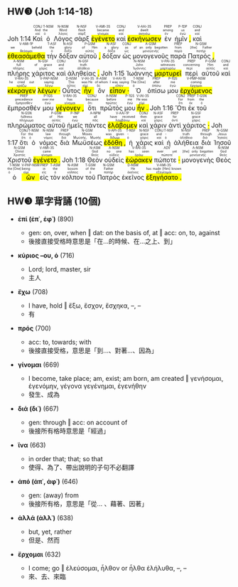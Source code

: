 ## HW❸ (Joh 1:14-18)
Joh 1:14 <RUBY><ruby><ruby>Καὶ<rt>καί</rt></ruby><rt>And</rt></ruby><rt>CONJ</rt></RUBY> <RUBY><ruby><ruby>ὁ<rt>ὁ</rt></ruby><rt>the</rt></ruby><rt>T-NSM</rt></RUBY> <RUBY><ruby><ruby>Λόγος<rt>λόγος</rt></ruby><rt>Word</rt></ruby><rt>N-NSM</rt></RUBY> <RUBY><ruby><ruby>σὰρξ<rt>σάρξ</rt></ruby><rt>flesh</rt></ruby><rt>N-NSF</rt></RUBY> <RUBY><ruby><ruby><mark class='verb'>ἐγένετο</mark><rt>γίνομαι</rt></ruby><rt>became</rt></ruby><rt>V-AMI-3S</rt></RUBY> <RUBY><ruby><ruby>καὶ<rt>καί</rt></ruby><rt>and</rt></ruby><rt>CONJ</rt></RUBY> <RUBY><ruby><ruby><mark class='verb'>ἐσκήνωσεν</mark><rt>σκηνόω</rt></ruby><rt>dwelt</rt></ruby><rt>V-AAI-3S</rt></RUBY> <RUBY><ruby><ruby>ἐν<rt>ἐν</rt></ruby><rt>among</rt></ruby><rt>PREP</rt></RUBY> <RUBY><ruby><ruby>ἡμῖν <mark class='punctuation'>,</mark><rt>ἐγώ</rt></ruby><rt>us</rt></ruby><rt>P-1DP</rt></RUBY> <RUBY><ruby><ruby>καὶ<rt>καί</rt></ruby><rt>and</rt></ruby><rt>CONJ</rt></RUBY> <RUBY><ruby><ruby><mark class='verb'>ἐθεασάμεθα</mark><rt>θεάομαι</rt></ruby><rt>we beheld</rt></ruby><rt>V-AMI-1P</rt></RUBY> <RUBY><ruby><ruby>τὴν<rt>ὁ</rt></ruby><rt>the</rt></ruby><rt>T-ASF</rt></RUBY> <RUBY><ruby><ruby>δόξαν<rt>δόξα</rt></ruby><rt>glory</rt></ruby><rt>N-ASF</rt></RUBY> <RUBY><ruby><ruby>αὐτοῦ <mark class='punctuation'>,</mark><rt>αὐτός</rt></ruby><rt>of Him</rt></ruby><rt>P-GSM</rt></RUBY> <RUBY><ruby><ruby>δόξαν<rt>δόξα</rt></ruby><rt>a glory</rt></ruby><rt>N-ASF</rt></RUBY> <RUBY><ruby><ruby>ὡς<rt>ὡς</rt></ruby><rt>as</rt></ruby><rt>CONJ</rt></RUBY> <RUBY><ruby><ruby>μονογενοῦς<rt>μονογενής</rt></ruby><rt>of an only begotten</rt></ruby><rt>A-GSM</rt></RUBY> <RUBY><ruby><ruby>παρὰ<rt>παρά</rt></ruby><rt>from</rt></ruby><rt>PREP</rt></RUBY> <RUBY><ruby><ruby>Πατρός <mark class='punctuation'>,</mark><rt>πατήρ</rt></ruby><rt>[the] Father</rt></ruby><rt>N-GSM</rt></RUBY> <RUBY><ruby><ruby>πλήρης<rt>πλήρης</rt></ruby><rt>full</rt></ruby><rt>A-NSM</rt></RUBY> <RUBY><ruby><ruby>χάριτος<rt>χάρις</rt></ruby><rt>of grace</rt></ruby><rt>N-GSF</rt></RUBY> <RUBY><ruby><ruby>καὶ<rt>καί</rt></ruby><rt>and</rt></ruby><rt>CONJ</rt></RUBY> <RUBY><ruby><ruby>ἀληθείας <mark class='punctuation'>.</mark><rt>ἀλήθεια</rt></ruby><rt>truth</rt></ruby><rt>N-GSF</rt></RUBY> Joh 1:15 <RUBY><ruby><ruby>Ἰωάννης<rt>Ἰωάννης</rt></ruby><rt>John</rt></ruby><rt>N-NSM</rt></RUBY> <RUBY><ruby><ruby><mark class='verb'>μαρτυρεῖ</mark><rt>μαρτυρέω</rt></ruby><rt>witnesses</rt></ruby><rt>V-PAI-3S</rt></RUBY> <RUBY><ruby><ruby>περὶ<rt>περί</rt></ruby><rt>concerning</rt></ruby><rt>PREP</rt></RUBY> <RUBY><ruby><ruby>αὐτοῦ<rt>αὐτός</rt></ruby><rt>Him</rt></ruby><rt>P-GSM</rt></RUBY> <RUBY><ruby><ruby>καὶ<rt>καί</rt></ruby><rt>and</rt></ruby><rt>CONJ</rt></RUBY> <RUBY><ruby><ruby><mark class='verb'>κέκραγεν</mark><rt>κράζω</rt></ruby><rt>he cried out</rt></ruby><rt>V-RAI-3S</rt></RUBY> <RUBY><ruby><ruby><mark class='ptc'>λέγων <mark class='punctuation'>·</mark></mark><rt>λέγω</rt></ruby><rt>saying</rt></ruby><rt>V-PAP-NSM</rt></RUBY> <RUBY><ruby><ruby>Οὗτος<rt>οὗτος</rt></ruby><rt>This</rt></ruby><rt>D-NSM</rt></RUBY> <RUBY><ruby><ruby><mark class='verb'>ἦν</mark><rt>εἰμί</rt></ruby><rt>was He</rt></ruby><rt>V-IAI-3S</rt></RUBY> <RUBY><ruby><ruby>ὃν<rt>ὅς</rt></ruby><rt>of whom</rt></ruby><rt>R-ASM</rt></RUBY> <RUBY><ruby><ruby><mark class='verb'>εἶπον <mark class='punctuation'>·</mark></mark><rt>εἶπον</rt></ruby><rt>I was saying</rt></ruby><rt>V-AAI-1S</rt></RUBY> <RUBY><ruby><ruby>Ὁ<rt>ὁ</rt></ruby><rt>The [One]</rt></ruby><rt>T-NSM</rt></RUBY> <RUBY><ruby><ruby>ὀπίσω<rt>ὀπίσω</rt></ruby><rt>after</rt></ruby><rt>PREP</rt></RUBY> <RUBY><ruby><ruby>μου<rt>ἐγώ</rt></ruby><rt>me</rt></ruby><rt>P-1GS</rt></RUBY> <RUBY><ruby><ruby><mark class='ptc'>ἐρχόμενος</mark><rt>ἔρχομαι</rt></ruby><rt>coming</rt></ruby><rt>V-PMP-NSM</rt></RUBY> <RUBY><ruby><ruby>ἔμπροσθέν<rt>ἔμπροσθεν</rt></ruby><rt>precedence</rt></ruby><rt>PREP</rt></RUBY> <RUBY><ruby><ruby>μου<rt>ἐγώ</rt></ruby><rt>over me</rt></ruby><rt>P-1GS</rt></RUBY> <RUBY><ruby><ruby><mark class='verb'>γέγονεν <mark class='punctuation'>,</mark></mark><rt>γίνομαι</rt></ruby><rt>has</rt></ruby><rt>V-RAI-3S</rt></RUBY> <RUBY><ruby><ruby>ὅτι<rt>ὅτι</rt></ruby><rt>because</rt></ruby><rt>CONJ</rt></RUBY> <RUBY><ruby><ruby>πρῶτός<rt>πρῶτος</rt></ruby><rt>before</rt></ruby><rt>A-NSM</rt></RUBY> <RUBY><ruby><ruby>μου<rt>ἐγώ</rt></ruby><rt>me</rt></ruby><rt>P-1GS</rt></RUBY> <RUBY><ruby><ruby><mark class='verb'>ἦν <mark class='punctuation'>.</mark></mark><rt>εἰμί</rt></ruby><rt>He was</rt></ruby><rt>V-IAI-3S</rt></RUBY> Joh 1:16 <RUBY><ruby><ruby>Ὅτι<rt>ὅτι</rt></ruby><rt>For</rt></ruby><rt>CONJ</rt></RUBY> <RUBY><ruby><ruby>ἐκ<rt>ἐκ</rt></ruby><rt>from</rt></ruby><rt>PREP</rt></RUBY> <RUBY><ruby><ruby>τοῦ<rt>ὁ</rt></ruby><rt>the</rt></ruby><rt>T-GSN</rt></RUBY> <RUBY><ruby><ruby>πληρώματος<rt>πλήρωμα</rt></ruby><rt>fullness</rt></ruby><rt>N-GSN</rt></RUBY> <RUBY><ruby><ruby>αὐτοῦ<rt>αὐτός</rt></ruby><rt>of Him</rt></ruby><rt>P-GSM</rt></RUBY> <RUBY><ruby><ruby>ἡμεῖς<rt>ἐγώ</rt></ruby><rt>we</rt></ruby><rt>P-1NP</rt></RUBY> <RUBY><ruby><ruby>πάντες<rt>πᾶς</rt></ruby><rt>all</rt></ruby><rt>A-NPM</rt></RUBY> <RUBY><ruby><ruby><mark class='verb'>ἐλάβομεν</mark><rt>λαμβάνω</rt></ruby><rt>have received</rt></ruby><rt>V-AAI-1P</rt></RUBY> <RUBY><ruby><ruby>καὶ<rt>καί</rt></ruby><rt>then</rt></ruby><rt>CONJ</rt></RUBY> <RUBY><ruby><ruby>χάριν<rt>χάρις</rt></ruby><rt>grace</rt></ruby><rt>N-ASF</rt></RUBY> <RUBY><ruby><ruby>ἀντὶ<rt>ἀντί</rt></ruby><rt>for</rt></ruby><rt>PREP</rt></RUBY> <RUBY><ruby><ruby>χάριτος <mark class='punctuation'>·</mark><rt>χάρις</rt></ruby><rt>grace</rt></ruby><rt>N-GSF</rt></RUBY> Joh 1:17 <RUBY><ruby><ruby>ὅτι<rt>ὅτι</rt></ruby><rt>For</rt></ruby><rt>CONJ</rt></RUBY> <RUBY><ruby><ruby>ὁ<rt>ὁ</rt></ruby><rt>the</rt></ruby><rt>T-NSM</rt></RUBY> <RUBY><ruby><ruby>νόμος<rt>νόμος</rt></ruby><rt>law</rt></ruby><rt>N-NSM</rt></RUBY> <RUBY><ruby><ruby>διὰ<rt>διά</rt></ruby><rt>through</rt></ruby><rt>PREP</rt></RUBY> <RUBY><ruby><ruby>Μωϋσέως<rt>Μωϋσῆς, Μωσῆς</rt></ruby><rt>Moses</rt></ruby><rt>N-GSM</rt></RUBY> <RUBY><ruby><ruby><mark class='verb'>ἐδόθη <mark class='punctuation'>,</mark></mark><rt>δίδωμι</rt></ruby><rt>was given</rt></ruby><rt>V-API-3S</rt></RUBY> <RUBY><ruby><ruby>ἡ<rt>ὁ</rt></ruby><rt>-</rt></ruby><rt>T-NSF</rt></RUBY> <RUBY><ruby><ruby>χάρις<rt>χάρις</rt></ruby><rt>grace</rt></ruby><rt>N-NSF</rt></RUBY> <RUBY><ruby><ruby>καὶ<rt>καί</rt></ruby><rt>and</rt></ruby><rt>CONJ</rt></RUBY> <RUBY><ruby><ruby>ἡ<rt>ὁ</rt></ruby><rt>-</rt></ruby><rt>T-NSF</rt></RUBY> <RUBY><ruby><ruby>ἀλήθεια<rt>ἀλήθεια</rt></ruby><rt>truth</rt></ruby><rt>N-NSF</rt></RUBY> <RUBY><ruby><ruby>διὰ<rt>διά</rt></ruby><rt>through</rt></ruby><rt>PREP</rt></RUBY> <RUBY><ruby><ruby>Ἰησοῦ<rt>Ἰησοῦς</rt></ruby><rt>Jesus</rt></ruby><rt>N-GSM</rt></RUBY> <RUBY><ruby><ruby>Χριστοῦ<rt>Χριστός</rt></ruby><rt>Christ</rt></ruby><rt>N-GSM</rt></RUBY> <RUBY><ruby><ruby><mark class='verb'>ἐγένετο <mark class='punctuation'>.</mark></mark><rt>γίνομαι</rt></ruby><rt>came</rt></ruby><rt>V-AMI-3S</rt></RUBY> Joh 1:18 <RUBY><ruby><ruby>Θεὸν<rt>θεός</rt></ruby><rt>God</rt></ruby><rt>N-ASM</rt></RUBY> <RUBY><ruby><ruby>οὐδεὶς<rt>οὐδείς</rt></ruby><rt>no one</rt></ruby><rt>A-NSM</rt></RUBY> <RUBY><ruby><ruby><mark class='verb'>ἑώρακεν</mark><rt>ὁράω</rt></ruby><rt>has seen</rt></ruby><rt>V-RAI-3S</rt></RUBY> <RUBY><ruby><ruby>πώποτε <mark class='punctuation'>·</mark><rt>πώποτε</rt></ruby><rt>ever yet</rt></ruby><rt>ADV</rt></RUBY> <RUBY><ruby><ruby>μονογενὴς<rt>μονογενής</rt></ruby><rt>[the] only begotten</rt></ruby><rt>A-NSM</rt></RUBY> <RUBY><ruby><ruby>Θεὸς<rt>θεός</rt></ruby><rt>God</rt></ruby><rt>N-NSM</rt></RUBY> <RUBY><ruby><ruby>ὁ<rt>ὁ</rt></ruby><rt>the [One]</rt></ruby><rt>T-NSM</rt></RUBY> <RUBY><ruby><ruby><mark class='ptc'>ὢν</mark><rt>εἰμί</rt></ruby><rt>being</rt></ruby><rt>V-PAP-NSM</rt></RUBY> <RUBY><ruby><ruby>εἰς<rt>εἰς</rt></ruby><rt>in</rt></ruby><rt>PREP</rt></RUBY> <RUBY><ruby><ruby>τὸν<rt>ὁ</rt></ruby><rt>the</rt></ruby><rt>T-ASM</rt></RUBY> <RUBY><ruby><ruby>κόλπον<rt>κόλπος</rt></ruby><rt>bosom</rt></ruby><rt>N-ASM</rt></RUBY> <RUBY><ruby><ruby>τοῦ<rt>ὁ</rt></ruby><rt>of the</rt></ruby><rt>T-GSM</rt></RUBY> <RUBY><ruby><ruby>Πατρὸς<rt>πατήρ</rt></ruby><rt>Father</rt></ruby><rt>N-GSM</rt></RUBY> <RUBY><ruby><ruby>ἐκεῖνος<rt>ἐκεῖνος</rt></ruby><rt>He</rt></ruby><rt>D-NSM</rt></RUBY> <RUBY><ruby><ruby><mark class='verb'>ἐξηγήσατο <mark class='punctuation'>.</mark></mark><rt>ἐξηγέομαι</rt></ruby><rt>has made [Him] known</rt></ruby><rt>V-AMI-3S</rt></RUBY> 

<div style='page-break-after: always;'></div>

## HW❸ 單字背誦 (10個)

- **ἐπί (ἐπ᾿, ἐφ᾿)** (890)
	- gen: on, over, when ‖ dat: on the basis of, at ‖ acc: on, to, against
	- 後接直接受格時意思是「在...的時候、在...之上、到」

- **κύριος –ου, ὁ** (716)
	- Lord; lord, master, sir
	- 主人

- **ἔχω** (708)
	- I have, hold ‖ ἕξω, ἔσχον, ἔσχηκα, –, –
	- 有

- **πρός** (700)
	- acc: to, towards; with
	- 後接直接受格，意思是「到...、對著...、因為」

- **γίνομαι** (669)
	- I become, take place; am, exist; am born, am created ‖ γενήσομαι, ἐγενόμην, γέγονα γεγένημαι, ἐγενήθην
	- 發生、成為

- **διά (δι᾿)** (667)
	- gen: through ‖ acc: on account of
	- 後接所有格時意思是「經過」

- **ἵνα** (663)
	- in order that; that; so that
	- 使得、為了、帶出說明的子句不必翻譯

- **ἀπό (ἀπ᾿, ἀφ᾿)** (646)
	- gen: (away) from
	- 後接所有格，意思是「從... 、藉著、因著」

- **ἀλλά (ἀλλ᾿)** (638)
	- but, yet, rather
	- 但是、然而

- **ἔρχομαι** (632)
	- I come; go ‖ ἐλεύσομαι, ἦλθον or ἦλθα ἐλήλυθα, –, –
	- 來、去、來臨